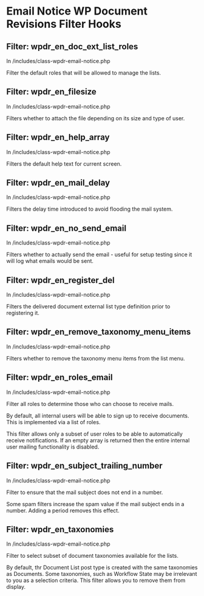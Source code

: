 # Email Notice WP Document Revisions Filter Hooks

## Filter: wpdr_en_doc_ext_list_roles

In /includes/class-wpdr-email-notice.php

Filter the default roles that will be allowed to manage the lists.

## Filter: wpdr_en_filesize

In /includes/class-wpdr-email-notice.php

Filters whether to attach the file depending on its size and type of user.

## Filter: wpdr_en_help_array

In /includes/class-wpdr-email-notice.php

Filters the default help text for current screen.

## Filter: wpdr_en_mail_delay

In /includes/class-wpdr-email-notice.php

Filters the delay time introduced to avoid flooding the mail system.

## Filter: wpdr_en_no_send_email

In /includes/class-wpdr-email-notice.php

Filters whether to actually send the email - useful for setup testing since it will log what emails would be sent.

## Filter: wpdr_en_register_del

In /includes/class-wpdr-email-notice.php

Filters the delivered document external list type definition prior to registering it.

## Filter: wpdr_en_remove_taxonomy_menu_items

In /includes/class-wpdr-email-notice.php

Filters whether to remove the taxonomy menu items from the list menu.

## Filter: wpdr_en_roles_email

In /includes/class-wpdr-email-notice.php

Filter all roles to determine those who can choose to receive mails.

By default, all internal users will be able to sign up to receive documents. This is implemented via a list of roles. 

This filter allows only a subset of user roles to be able to automatically receive notifications. If an empty array is returned then the entire internal user mailing functionality is disabled.

## Filter: wpdr_en_subject_trailing_number

In /includes/class-wpdr-email-notice.php

Filter to ensure that the mail subject does not end in a number.

Some spam filters increase the spam value if the mail subject ends in a number. Adding a period removes this effect.

## Filter: wpdr_en_taxonomies

In /includes/class-wpdr-email-notice.php

Filter to select subset of document taxonomies available for the lists.

By default, thr Document List post type is created with the same taxonomies as Documents. Some taxonomies, such as Workflow State may be irrelevant to you as a selection criteria. This filter allows you to remove them from display.